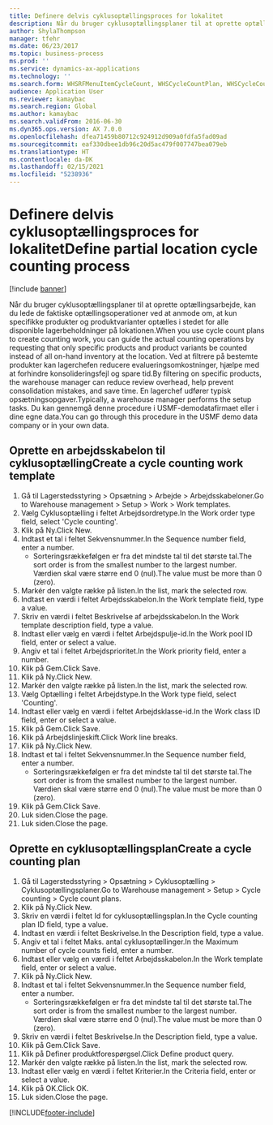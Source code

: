 ```yaml
---
title: Definere delvis cyklusoptællingsproces for lokalitet
description: Når du bruger cyklusoptællingsplaner til at oprette optællingsarbejde, kan du lede de faktiske optællingsoperationer ved at anmode om, at kun specifikke produkter og produktvarianter optælles i stedet for alle disponible lagerbeholdninger på lokationen.
author: ShylaThompson
manager: tfehr
ms.date: 06/23/2017
ms.topic: business-process
ms.prod: ''
ms.service: dynamics-ax-applications
ms.technology: ''
ms.search.form: WHSRFMenuItemCycleCount, WHSCycleCountPlan, WHSCycleCountPlanListPage, WHSWorkTemplateTable
audience: Application User
ms.reviewer: kamaybac
ms.search.region: Global
ms.author: kamaybac
ms.search.validFrom: 2016-06-30
ms.dyn365.ops.version: AX 7.0.0
ms.openlocfilehash: dfea71459b80712c924912d909a0fdfa5fad09ad
ms.sourcegitcommit: eaf330dbee1db96c20d5ac479f007747bea079eb
ms.translationtype: HT
ms.contentlocale: da-DK
ms.lasthandoff: 02/15/2021
ms.locfileid: "5238936"
---
```

# <a name="define-partial-location-cycle-counting-process"></a><span data-ttu-id="5d489-103">Definere delvis cyklusoptællingsproces for lokalitet</span><span class="sxs-lookup"><span data-stu-id="5d489-103">Define partial location cycle counting process</span></span> 

[!include [banner](../../includes/banner.md)]

<span data-ttu-id="5d489-104">Når du bruger cyklusoptællingsplaner til at oprette optællingsarbejde, kan du lede de faktiske optællingsoperationer ved at anmode om, at kun specifikke produkter og produktvarianter optælles i stedet for alle disponible lagerbeholdninger på lokationen.</span><span class="sxs-lookup"><span data-stu-id="5d489-104">When you use cycle count plans to create counting work, you can guide the actual counting operations by requesting that only specific products and product variants be counted instead of all on-hand inventory at the location.</span></span> <span data-ttu-id="5d489-105">Ved at filtrere på bestemte produkter kan lagerchefen reducere evalueringsomkostninger, hjælpe med at forhindre konsolideringsfejl og spare tid.</span><span class="sxs-lookup"><span data-stu-id="5d489-105">By filtering on specific products, the warehouse manager can reduce review overhead, help prevent consolidation mistakes, and save time.</span></span> <span data-ttu-id="5d489-106">En lagerchef udfører typisk opsætningsopgaver.</span><span class="sxs-lookup"><span data-stu-id="5d489-106">Typically, a warehouse manager performs the setup tasks.</span></span> <span data-ttu-id="5d489-107">Du kan gennemgå denne procedure i USMF-demodatafirmaet eller i dine egne data.</span><span class="sxs-lookup"><span data-stu-id="5d489-107">You can go through this procedure in the USMF demo data company or in your own data.</span></span>


## <a name="create-a-cycle-counting-work-template"></a><span data-ttu-id="5d489-108">Oprette en arbejdsskabelon til cyklusoptælling</span><span class="sxs-lookup"><span data-stu-id="5d489-108">Create a cycle counting work template</span></span>
1. <span data-ttu-id="5d489-109">Gå til Lagerstedsstyring > Opsætning > Arbejde > Arbejdsskabeloner.</span><span class="sxs-lookup"><span data-stu-id="5d489-109">Go to Warehouse management > Setup > Work > Work templates.</span></span>
2. <span data-ttu-id="5d489-110">Vælg Cyklusoptælling i feltet Arbejdsordretype.</span><span class="sxs-lookup"><span data-stu-id="5d489-110">In the Work order type field, select 'Cycle counting'.</span></span>
3. <span data-ttu-id="5d489-111">Klik på Ny.</span><span class="sxs-lookup"><span data-stu-id="5d489-111">Click New.</span></span>
4. <span data-ttu-id="5d489-112">Indtast et tal i feltet Sekvensnummer.</span><span class="sxs-lookup"><span data-stu-id="5d489-112">In the Sequence number field, enter a number.</span></span>
    * <span data-ttu-id="5d489-113">Sorteringsrækkefølgen er fra det mindste tal til det største tal.</span><span class="sxs-lookup"><span data-stu-id="5d489-113">The sort order is from the smallest number to the largest number.</span></span> <span data-ttu-id="5d489-114">Værdien skal være større end 0 (nul).</span><span class="sxs-lookup"><span data-stu-id="5d489-114">The value must be more than 0 (zero).</span></span>  
5. <span data-ttu-id="5d489-115">Markér den valgte række på listen.</span><span class="sxs-lookup"><span data-stu-id="5d489-115">In the list, mark the selected row.</span></span>
6. <span data-ttu-id="5d489-116">Indtast en værdi i feltet Arbejdsskabelon.</span><span class="sxs-lookup"><span data-stu-id="5d489-116">In the Work template field, type a value.</span></span>
7. <span data-ttu-id="5d489-117">Skriv en værdi i feltet Beskrivelse af arbejdsskabelon.</span><span class="sxs-lookup"><span data-stu-id="5d489-117">In the Work template description field, type a value.</span></span>
8. <span data-ttu-id="5d489-118">Indtast eller vælg en værdi i feltet Arbejdspulje-id.</span><span class="sxs-lookup"><span data-stu-id="5d489-118">In the Work pool ID field, enter or select a value.</span></span>
9. <span data-ttu-id="5d489-119">Angiv et tal i feltet Arbejdsprioritet.</span><span class="sxs-lookup"><span data-stu-id="5d489-119">In the Work priority field, enter a number.</span></span>
10. <span data-ttu-id="5d489-120">Klik på Gem.</span><span class="sxs-lookup"><span data-stu-id="5d489-120">Click Save.</span></span>
11. <span data-ttu-id="5d489-121">Klik på Ny.</span><span class="sxs-lookup"><span data-stu-id="5d489-121">Click New.</span></span>
12. <span data-ttu-id="5d489-122">Markér den valgte række på listen.</span><span class="sxs-lookup"><span data-stu-id="5d489-122">In the list, mark the selected row.</span></span>
13. <span data-ttu-id="5d489-123">Vælg Optælling i feltet Arbejdstype.</span><span class="sxs-lookup"><span data-stu-id="5d489-123">In the Work type field, select 'Counting'.</span></span>
14. <span data-ttu-id="5d489-124">Indtast eller vælg en værdi i feltet Arbejdsklasse-id.</span><span class="sxs-lookup"><span data-stu-id="5d489-124">In the Work class ID field, enter or select a value.</span></span>
15. <span data-ttu-id="5d489-125">Klik på Gem.</span><span class="sxs-lookup"><span data-stu-id="5d489-125">Click Save.</span></span>
16. <span data-ttu-id="5d489-126">Klik på Arbejdslinjeskift.</span><span class="sxs-lookup"><span data-stu-id="5d489-126">Click Work line breaks.</span></span>
17. <span data-ttu-id="5d489-127">Klik på Ny.</span><span class="sxs-lookup"><span data-stu-id="5d489-127">Click New.</span></span>
18. <span data-ttu-id="5d489-128">Indtast et tal i feltet Sekvensnummer.</span><span class="sxs-lookup"><span data-stu-id="5d489-128">In the Sequence number field, enter a number.</span></span>
    * <span data-ttu-id="5d489-129">Sorteringsrækkefølgen er fra det mindste tal til det største tal.</span><span class="sxs-lookup"><span data-stu-id="5d489-129">The sort order is from the smallest number to the largest number.</span></span> <span data-ttu-id="5d489-130">Værdien skal være større end 0 (nul).</span><span class="sxs-lookup"><span data-stu-id="5d489-130">The value must be more than 0 (zero).</span></span>  
19. <span data-ttu-id="5d489-131">Klik på Gem.</span><span class="sxs-lookup"><span data-stu-id="5d489-131">Click Save.</span></span>
20. <span data-ttu-id="5d489-132">Luk siden.</span><span class="sxs-lookup"><span data-stu-id="5d489-132">Close the page.</span></span>
21. <span data-ttu-id="5d489-133">Luk siden.</span><span class="sxs-lookup"><span data-stu-id="5d489-133">Close the page.</span></span>

## <a name="create-a-cycle-counting-plan"></a><span data-ttu-id="5d489-134">Oprette en cyklusoptællingsplan</span><span class="sxs-lookup"><span data-stu-id="5d489-134">Create a cycle counting plan</span></span>
1. <span data-ttu-id="5d489-135">Gå til Lagerstedsstyring > Opsætning > Cyklusoptælling > Cyklusoptællingsplaner.</span><span class="sxs-lookup"><span data-stu-id="5d489-135">Go to Warehouse management > Setup > Cycle counting > Cycle count plans.</span></span>
2. <span data-ttu-id="5d489-136">Klik på Ny.</span><span class="sxs-lookup"><span data-stu-id="5d489-136">Click New.</span></span>
3. <span data-ttu-id="5d489-137">Skriv en værdi i feltet Id for cyklusoptællingsplan.</span><span class="sxs-lookup"><span data-stu-id="5d489-137">In the Cycle counting plan ID field, type a value.</span></span>
4. <span data-ttu-id="5d489-138">Indtast en værdi i feltet Beskrivelse.</span><span class="sxs-lookup"><span data-stu-id="5d489-138">In the Description field, type a value.</span></span>
5. <span data-ttu-id="5d489-139">Angiv et tal i feltet Maks. antal cyklusoptællinger.</span><span class="sxs-lookup"><span data-stu-id="5d489-139">In the Maximum number of cycle counts field, enter a number.</span></span>
6. <span data-ttu-id="5d489-140">Indtast eller vælg en værdi i feltet Arbejdsskabelon.</span><span class="sxs-lookup"><span data-stu-id="5d489-140">In the Work template field, enter or select a value.</span></span>
7. <span data-ttu-id="5d489-141">Klik på Ny.</span><span class="sxs-lookup"><span data-stu-id="5d489-141">Click New.</span></span>
8. <span data-ttu-id="5d489-142">Indtast et tal i feltet Sekvensnummer.</span><span class="sxs-lookup"><span data-stu-id="5d489-142">In the Sequence number field, enter a number.</span></span>
    * <span data-ttu-id="5d489-143">Sorteringsrækkefølgen er fra det mindste tal til det største tal.</span><span class="sxs-lookup"><span data-stu-id="5d489-143">The sort order is from the smallest number to the largest number.</span></span> <span data-ttu-id="5d489-144">Værdien skal være større end 0 (nul).</span><span class="sxs-lookup"><span data-stu-id="5d489-144">The value must be more than 0 (zero).</span></span>  
9. <span data-ttu-id="5d489-145">Skriv en værdi i feltet Beskrivelse.</span><span class="sxs-lookup"><span data-stu-id="5d489-145">In the Description field, type a value.</span></span>
10. <span data-ttu-id="5d489-146">Klik på Gem.</span><span class="sxs-lookup"><span data-stu-id="5d489-146">Click Save.</span></span>
11. <span data-ttu-id="5d489-147">Klik på Definer produktforespørgsel.</span><span class="sxs-lookup"><span data-stu-id="5d489-147">Click Define product query.</span></span>
12. <span data-ttu-id="5d489-148">Markér den valgte række på listen.</span><span class="sxs-lookup"><span data-stu-id="5d489-148">In the list, mark the selected row.</span></span>
13. <span data-ttu-id="5d489-149">Indtast eller vælg en værdi i feltet Kriterier.</span><span class="sxs-lookup"><span data-stu-id="5d489-149">In the Criteria field, enter or select a value.</span></span>
14. <span data-ttu-id="5d489-150">Klik på OK.</span><span class="sxs-lookup"><span data-stu-id="5d489-150">Click OK.</span></span>
15. <span data-ttu-id="5d489-151">Luk siden.</span><span class="sxs-lookup"><span data-stu-id="5d489-151">Close the page.</span></span>



[!INCLUDE[footer-include](../../../includes/footer-banner.md)]